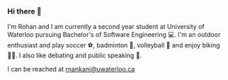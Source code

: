 ### Hi there 👋

I'm Rohan and I am currently a second year student at University of Waterloo pursuing Bachelor's of Software Engineering :computer:. I'm an outdoor enthusiast and play soccer :soccer:, badminton :badminton:, volleyball :volleyball: and enjoy biking :biking_man:. I also like debating and public speaking :speech_balloon:. 

I can be reached at rnankani@uwaterloo.ca

<!--
**RohanNankani/RohanNankani** is a ✨ _special_ ✨ repository because its `README.md` (this file) appears on your GitHub profile.

Here are some ideas to get you started:

- 🔭 I’m currently working on ...
- 🌱 I’m currently learning ...
- 👯 I’m looking to collaborate on ...
- 🤔 I’m looking for help with ...
- 💬 Ask me about ...
- 📫 How to reach me: ...
- 😄 Pronouns: ...
- ⚡ Fun fact: ...
-->
